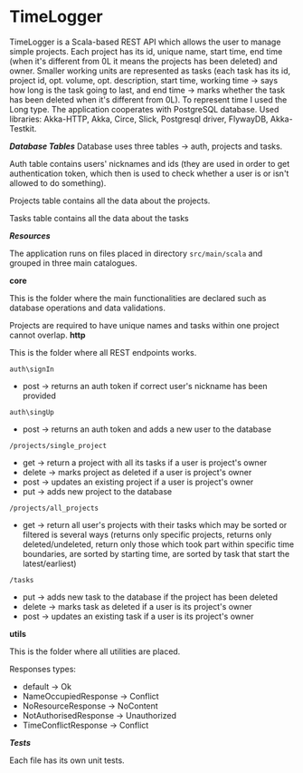 # TimeLogger
TimeLogger is a Scala-based REST API which allows the user to manage simple projects.
Each project has its id, unique name, start time, end time (when it's different from 0L it means the projects has been deleted) and owner.
Smaller working units are represented as tasks (each task has its id, project id, opt. volume, opt. description, start time, working time -> says how long is the task going to last, and end time -> marks whether the task has been deleted when it's different from 0L).
To represent time I used the Long type.
The application cooperates with PostgreSQL database.
Used libraries: Akka-HTTP, Akka, Circe, Slick, Postgresql driver, FlywayDB, Akka-Testkit.

***Database Tables***
Database uses three tables -> auth, projects and tasks.

Auth table contains users' nicknames and ids (they are used in order to get authentication token, which then is used to check whether a user is or isn't allowed to do something).

Projects table contains all the data about the projects.

Tasks table contains all the data about the tasks

***Resources***

The application runs on files placed in directory `src/main/scala` and grouped in three main catalogues.

**core**

This is the folder where the main functionalities are declared such as database operations and data validations.

Projects are required to have unique names and tasks within one project cannot overlap.
**http**

This is the folder where all REST endpoints works.

`auth\signIn`
* post -> returns an auth token if correct user's nickname has been provided

`auth\singUp`
* post -> returns an auth token and adds a new user to the database

`/projects/single_project`
* get -> return a project with all its tasks if a user is project's owner
* delete -> marks project as deleted if a user is project's owner
* post -> updates an existing project if a user is project's owner
* put -> adds new project to the database

`/projects/all_projects`
* get -> return all user's projects with their tasks which may be sorted or filtered is several ways (returns only specific projects, returns only deleted/undeleted, return only those which took part within specific time boundaries, are sorted by starting time, are sorted by task that start the latest/earliest)

`/tasks`
* put -> adds new task to the database if the project has been deleted
* delete -> marks task as deleted if a user is its project's owner
* post -> updates an existing task if a user is its project's owner

**utils**

This is the folder where all utilities are placed.

Responses types:
* default -> Ok
* NameOccupiedResponse -> Conflict
* NoResourceResponse -> NoContent
* NotAuthorisedResponse -> Unauthorized
* TimeConflictResponse -> Conflict

***Tests***

Each file has its own unit tests.